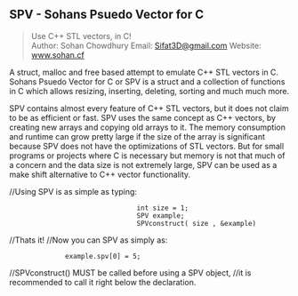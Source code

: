                
SPV - Sohans Psuedo Vector for C
--------------------------------

> Use C++ STL vectors, in C!  
> Author: Sohan Chowdhury 
> Email:   Sifat3D@gmail.com 
> Website: www.sohan.cf

A struct, malloc and free based attempt to emulate C++ STL vectors in C.
Sohans Psuedo Vector for C or SPV is a struct and a collection of functions in C which allows resizing, inserting, deleting, sorting and much much more.

SPV contains almost every feature of C++ STL vectors, but it does not claim to be as efficient or fast. SPV uses the same concept as C++ vectors, by creating new arrays and copying old arrays to it. The memory consumption and runtime can grow pretty large if the size of the array is significant because SPV does not have the optimizations of STL vectors. But for small programs or projects where C is necessary but memory is not that much of a concern and the data size is not extremely large, SPV can be used as a make shift alternative to C++ vector functionality.

//Using SPV is as simple as typing:

                                    int size = 1;
                                    SPV example;
                                    SPVconstruct( size , &example)

//Thats it!
//Now you can SPV as simply as:

			      example.spv[0] = 5;

//SPVconstruct() MUST be called before using a SPV object, 
//it is recommended to call it right below the declaration.
